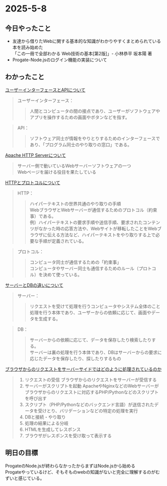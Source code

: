 # 2025-5-8  

## 今日やったこと  
- 友達から借りたWebに関する基本的な知識がわかりやすくまとめられている本を読み始めた  
  「この一冊で全部わかる Web技術の基本[第2版]」- 小林恭平 坂本陽 著
- Progate-Node.jsのログイン機能の実装について
## わかったこと  
<ins>ユーザーインターフェースとAPIについて</ins>
>ユーザーインターフェース：
>>人間とコンピュータの間の接点であり、ユーザーがソフトウェアやアプリを操作するための画面やボタンなどを指す。

>API：
>>ソフトウェア同士が情報をやりとりするためのインターフェースであり、「プログラム同士のやり取りの窓口」である。

<ins>Apache HTTP Serverについて</ins>
>サーバー側で動いているWebサーバーソフトウェアの一つ  
Webページを届ける役目を果たしている

<ins>HTTPとプロトコルについて</ins>
>HTTP：
>>ハイパーテキストの世界共通のやり取りの手順  
WebブラウザとWebサーバーが通信するためのプロトコル（約束事）である。  
例）ハイパーテキストの要求手順や送信手順、要求されたコンテンツがなかった時の応答方法や、Webサイトが移転したことをWebブラウザに伝える方法など、ハイパーテキストをやり取りする上で必要な手順が定義されている。

>プロトコル：
>>コンピュータ同士が通信するための「約束事」  
コンピュータやサーバー同士も通信するためのルール（プロトコル）を決めて使っている。

<ins>サーバーとDBの違いについて</ins>
>サーバー：
>>リクエストを受けて処理を行うコンピュータやシステム全体のこと  
処理を行う本体であり、ユーザーからの依頼に応じて、画面やデータを生成する。

>DB：
>>サーバーからの依頼に応じて、データを保存したり検索したりする。  
サーバーは裏の処理を行う本体であり、DBはサーバーからの要求に応じたデータを保存したり、探したりするもの

<ins>ブラウザからのリクエストをサーバーサイドではどのように処理されているのか</ins>
>1. リクエストの受信 ブラウザからのリクエストをサーバーが受信する
>2. サーバーがスクリプトを起動 ApacheやNginxなどのWebサーバーがブラウザからのリクエストに対応するPHP/Pythonなどのスクリプトを呼び出す
>3. スクリプト（PHP/Pythonなどのバックエンド言語）が送信されたデータを受けとり、バリデーションなどの特定の処理を実行
>4. DBと接続・やり取り
>5. 処理の結果による分岐
>6. HTMLを生成してレスポンス
>7. ブラウザがレスポンスを受け取って表示する
## 明日の目標  
ProgateのNode.jsが終わらなかったからまずはNode.jsから始める  
Progateやっているけど、そもそものwebの知識がないと完全に理解するのがむずいと感じている。
